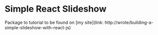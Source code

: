 # Simple React Slideshow

Package to tutorial to be found on [my site](link: http://wrote/building-a-simple-slideshow-with-react-js)
